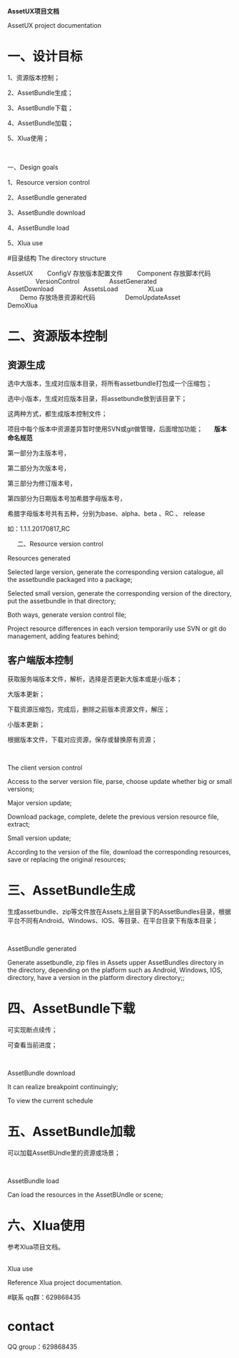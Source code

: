 

**AssetUX项目文档**

AssetUX project documentation

# 一、设计目标

1、资源版本控制；

2、AssetBundle生成；

3、AssetBundle下载；

4、AssetBundle加载；

5、Xlua使用；

&ensp; 

一、Design goals

1、Resource version control

2、AssetBundle generated

3、AssetBundle download

4、AssetBundle load

5、Xlua use

#目录结构
 The directory structure

AssetUX
&ensp;&ensp;&ensp;&ensp;ConfigV     存放版本配置文件
&ensp;&ensp;&ensp;&ensp;Component   存放脚本代码
&ensp;&ensp;&ensp;&ensp;&ensp;&ensp;&ensp;&ensp;&ensp;VersionControl
&ensp;&ensp;&ensp;&ensp;&ensp;&ensp;&ensp;&ensp;&ensp;AssetGenerated
&ensp;&ensp;&ensp;&ensp;&ensp;&ensp;&ensp;&ensp;&ensp;AssetDownload
&ensp;&ensp;&ensp;&ensp;&ensp;&ensp;&ensp;&ensp;&ensp;AssetsLoad
&ensp;&ensp;&ensp;&ensp;&ensp;&ensp;&ensp;&ensp;&ensp;XLua   
&ensp;&ensp;&ensp;&ensp;Demo  存放场景资源和代码
&ensp;&ensp;&ensp;&ensp;&ensp;&ensp;&ensp;&ensp;&ensp;DemoUpdateAsset 
&ensp;&ensp;&ensp;&ensp;&ensp;&ensp;&ensp;&ensp;&ensp;DemoXlua
	

# 二、资源版本控制

## 资源生成

选中大版本，生成对应版本目录，将所有assetbundle打包成一个压缩包；

选中小版本，生成对应版本目录，将assetbundle放到该目录下；

这两种方式，都生成版本控制文件；



项目中每个版本中资源差异暂时使用SVN或git做管理，后面增加功能；
&ensp; 
&ensp; 
**版本命名规范**

第一部分为主版本号，

第二部分为次版本号，

第三部分为修订版本号，

第四部分为日期版本号加希腊字母版本号，

希腊字母版本号共有五种，分别为base、alpha、beta 、RC 、 release

如：1.1.1.20170817\_RC	  


&ensp; 
&ensp; 
二、Resource version control

Resources generated

Selected large version, generate the corresponding version catalogue, all the assetbundle packaged into a package;

Selected small version, generate the corresponding version of the directory, put the assetbundle in that directory;

Both ways, generate version control file;

Project resource differences in each version temporarily use SVN or git do management, adding features behind;





## 客户端版本控制

获取服务端版本文件，解析，选择是否更新大版本或是小版本；

大版本更新；

下载资源压缩包，完成后，删除之前版本资源文件，解压；

小版本更新；

根据版本文件，下载对应资源，保存或替换原有资源；

&ensp; 
&ensp; 

The client version control

Access to the server version file, parse, choose update whether big or small versions;

Major version update;

Download package, complete, delete the previous version resource file, extract;

Small version update;

According to the version of the file, download the corresponding resources, save or replacing the original resources;







# 三、AssetBundle生成

生成assetbundle、zip等文件放在Assets上层目录下的AssetBundles目录，根据平台不同有Android、Windows、IOS、等目录、在平台目录下有版本目录；

&ensp; 
&ensp; 

AssetBundle generated

Generate assetbundle, zip files in Assets upper AssetBundles directory in the directory, depending on the platform such as Android, Windows, IOS, directory, have a version in the platform directory directory;;



# 四、AssetBundle下载

可实现断点续传；

可查看当前进度；

&ensp; &ensp; 

AssetBundle download

It can realize breakpoint continuingly;

To view the current schedule



# 五、AssetBundle加载

可以加载AssetBUndle里的资源或场景；

&ensp; &ensp; 

AssetBundle load

Can load the resources in the AssetBUndle or scene;



# 六、Xlua使用

参考Xlua项目文档。  
&ensp; &ensp; 

Xlua use

Reference Xlua project  documentation.

#联系
qq群：629868435

# contact
QQ group：629868435


